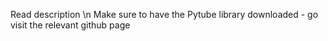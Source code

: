 Read description \n
Make sure to have the Pytube library downloaded - go visit the relevant github page
